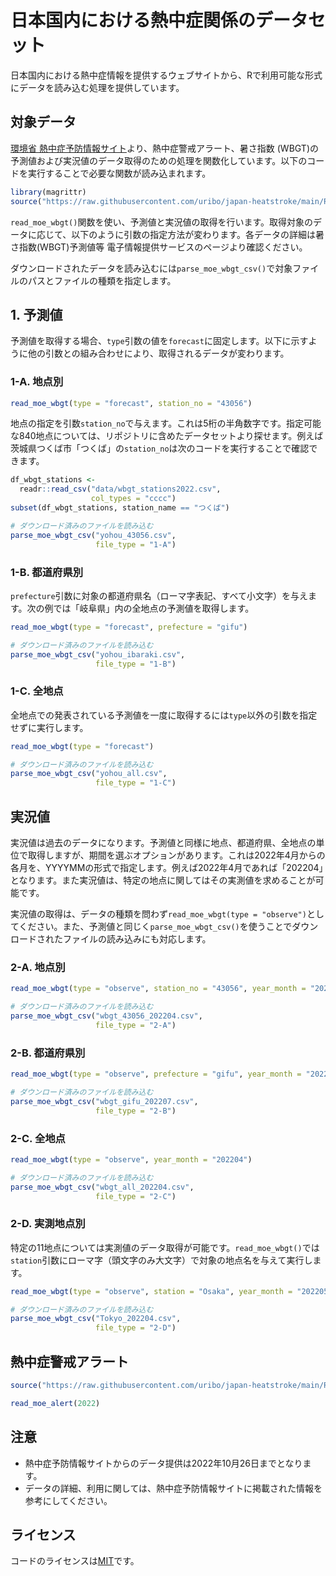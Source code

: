 日本国内における熱中症関係のデータセット
=================

日本国内における熱中症情報を提供するウェブサイトから、Rで利用可能な形式にデータを読み込む処理を提供しています。

## 対象データ

[環境省 熱中症予防情報サイト](https://www.wbgt.env.go.jp/)より、熱中症警戒アラート、暑さ指数 (WBGT)の予測値および実況値のデータ取得のための処理を関数化しています。以下のコードを実行することで必要な関数が読み込まれます。

```r
library(magrittr)
source("https://raw.githubusercontent.com/uribo/japan-heatstroke/main/R/read_moe_wbgt.R")
```

`read_moe_wbgt()`関数を使い、予測値と実況値の取得を行います。取得対象のデータに応じて、以下のように引数の指定方法が変わります。各データの詳細は暑さ指数(WBGT)予測値等 電子情報提供サービスのページより確認ください。

ダウンロードされたデータを読み込むには`parse_moe_wbgt_csv()`で対象ファイルのパスとファイルの種類を指定します。

## 1. 予測値

予測値を取得する場合、`type`引数の値を`forecast`に固定します。以下に示すように他の引数との組み合わせにより、取得されるデータが変わります。

### 1-A. 地点別

```r
read_moe_wbgt(type = "forecast", station_no = "43056")
```

地点の指定を引数`station_no`で与えます。これは5桁の半角数字です。指定可能な840地点については、リポジトリに含めたデータセットより探せます。例えば茨城県つくば市「つくば」の`station_no`は次のコードを実行することで確認できます。

```r
df_wbgt_stations <- 
  readr::read_csv("data/wbgt_stations2022.csv",
                  col_types = "cccc")
subset(df_wbgt_stations, station_name == "つくば")
```

```r
# ダウンロード済みのファイルを読み込む
parse_moe_wbgt_csv("yohou_43056.csv",
                   file_type = "1-A")
```

### 1-B. 都道府県別

`prefecture`引数に対象の都道府県名（ローマ字表記、すべて小文字）を与えます。次の例では「岐阜県」内の全地点の予測値を取得します。

```r
read_moe_wbgt(type = "forecast", prefecture = "gifu")
```

```r
# ダウンロード済みのファイルを読み込む
parse_moe_wbgt_csv("yohou_ibaraki.csv",
                   file_type = "1-B")
```

### 1-C. 全地点

全地点での発表されている予測値を一度に取得するには`type`以外の引数を指定せずに実行します。

```r
read_moe_wbgt(type = "forecast")
```

```r
# ダウンロード済みのファイルを読み込む
parse_moe_wbgt_csv("yohou_all.csv",
                   file_type = "1-C")
```

## 実況値

実況値は過去のデータになります。予測値と同様に地点、都道府県、全地点の単位で取得しますが、期間を選ぶオプションがあります。これは2022年4月からの各月を、YYYYMMの形式で指定します。例えば2022年4月であれば「202204」となります。また実況値は、特定の地点に関してはその実測値を求めることが可能です。

実況値の取得は、データの種類を問わず`read_moe_wbgt(type = "observe")`としてください。また、予測値と同じく`parse_moe_wbgt_csv()`を使うことでダウンロードされたファイルの読み込みにも対応します。

### 2-A. 地点別

```r
read_moe_wbgt(type = "observe", station_no = "43056", year_month = "202204")
```

```r
# ダウンロード済みのファイルを読み込む
parse_moe_wbgt_csv("wbgt_43056_202204.csv",
                   file_type = "2-A")
```


### 2-B. 都道府県別

```r
read_moe_wbgt(type = "observe", prefecture = "gifu", year_month = "202207")
```

```r
# ダウンロード済みのファイルを読み込む
parse_moe_wbgt_csv("wbgt_gifu_202207.csv",
                   file_type = "2-B")
```

### 2-C. 全地点

```r
read_moe_wbgt(type = "observe", year_month = "202204")
```

```r
# ダウンロード済みのファイルを読み込む
parse_moe_wbgt_csv("wbgt_all_202204.csv",
                   file_type = "2-C")
```

### 2-D. 実測地点別

特定の11地点については実測値のデータ取得が可能です。`read_moe_wbgt()`では`station`引数にローマ字（頭文字のみ大文字）で対象の地点名を与えて実行します。

```r
read_moe_wbgt(type = "observe", station = "Osaka", year_month = "202205")
```

```r
# ダウンロード済みのファイルを読み込む
parse_moe_wbgt_csv("Tokyo_202204.csv",
                   file_type = "2-D")
```

## 熱中症警戒アラート

```r
source("https://raw.githubusercontent.com/uribo/japan-heatstroke/main/R/moe_alert.R")
```

```r
read_moe_alert(2022)
```

## 注意

- 熱中症予防情報サイトからのデータ提供は2022年10月26日までとなります。
- データの詳細、利用に関しては、熱中症予防情報サイトに掲載された情報を参考にしてください。

## ライセンス

コードのライセンスは[MIT](https://choosealicense.com/licenses/mit/)です。
